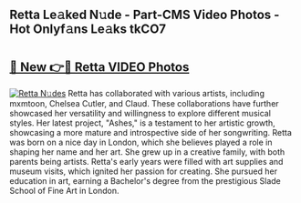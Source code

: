 ## Retta Le𝚊ked N𝚞de - Part-CMS Video Photos - Hot Onlyf𝚊ns Le𝚊ks tkCO7

# <h2><a href="http://ac29235.deff.icu/?id=Retta">🔗 New 👉🔴 Retta VIDEO Photos</a></h2>

[![Retta N𝚞des](https://i.imgur.com/rIISA9y.gif)](http://ac29235.deff.icu/?id=Retta)
Retta has collaborated with various artists, including mxmtoon, Chelsea Cutler, and Claud. These collaborations have further showcased her versatility and willingness to explore different musical styles. Her latest project, "Ashes," is a testament to her artistic growth, showcasing a more mature and introspective side of her songwriting. Retta was born on a nice day in London, which she believes played a role in shaping her name and her art. She grew up in a creative family, with both parents being artists. Retta's early years were filled with art supplies and museum visits, which ignited her passion for creating. She pursued her education in art, earning a Bachelor's degree from the prestigious Slade School of Fine Art in London.
